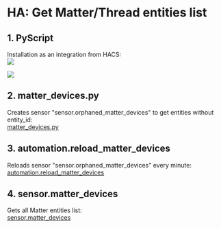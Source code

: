 # HA: Get Matter/Thread entities list

## 1. PyScript
Installation as an integration from HACS:  
![](images/ha_pyscript_01.png)  
  
![](images/ha_pyscript_02.png)  
  
## 2. matter_devices.py
Creates sensor "sensor.orphaned_matter_devices" to get entities without entity_id:  
[matter_devices.py](_confs_/pyscript/matter_devices.py)  

## 3. automation.reload_matter_devices
Reloads sensor "sensor.orphaned_matter_devices" every minute:  
[automation.reload_matter_devices](_confs_/config/entities/automations/matter_devices.yaml)  

## 4. sensor.matter_devices
Gets all Matter entities list:  
[sensor.matter_devices](_confs_/config/entities/sensors/matter_devices.yaml)  
